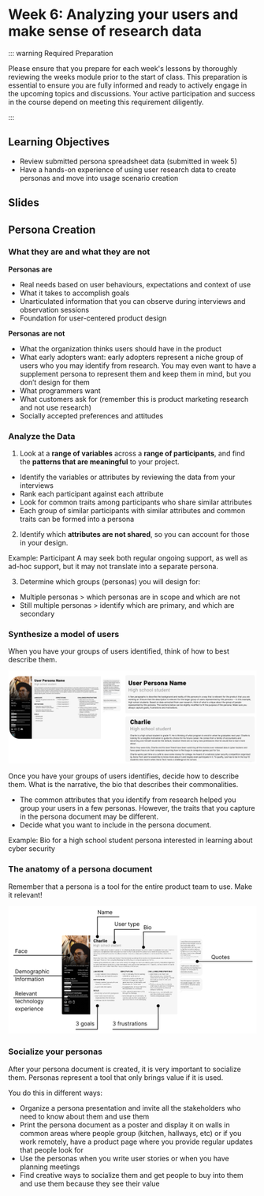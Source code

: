 # Week 6: Analyzing your users and make sense of research data

::: warning Required Preparation

Please ensure that you prepare for each week's lessons by thoroughly reviewing the weeks module prior to the start of class. This preparation is essential to ensure you are fully informed and ready to actively engage in the upcoming topics and discussions. Your active participation and success in the course depend on meeting this requirement diligently.

:::

## Learning Objectives

- Review submitted persona spreadsheet data (submitted in week 5)
- Have a hands-on experience of using user research data to create personas and move into usage scenario creation

## Slides

<!-- [MAD9034 3-1 Ideation](https://drive.google.com/file/d/1qTl_j58dtlZw8Fl3GbITSczUfGFaVnw6/view?usp=sharing)<br>
[MAD9034 3-2 Prototyping](https://drive.google.com/file/d/1z21881c99OuAJHjRGDP0xtdgJptW9kt2/view?usp=sharing) -->

## Persona Creation

### What they are and what they are not

**Personas are**

- Real needs based on user behaviours, expectations and context of use
- What it takes to accomplish goals
- Unarticulated information that you can observe during interviews and observation sessions
- Foundation for user-centered product design

**Personas are not**

- What the organization thinks users should have in the product
- What early adopters want: early adopters represent a niche group of users who you may identify from research. You may even want to have a supplement persona to represent them and keep them in mind, but you don’t design for them
- What programmers want
- What customers ask for (remember this is product marketing research and not use research)
- Socially accepted preferences and attitudes

### Analyze the Data

1. Look at a **range of variables** across a **range of participants**, and find the **patterns that are meaningful** to your project.

- Identify the variables or attributes by reviewing the data from your interviews
- Rank each participant against each attribute
- Look for common traits among participants who share similar attributes
- Each group of similar participants with similar attributes and common traits can be formed into a persona

2. Identify which **attributes are not shared**, so you can account for those in your design.

Example: Participant A may seek both regular ongoing support, as well as ad-hoc support, but it may not translate into a separate persona.

3. Determine which groups (personas) you will design for:

- Multiple personas > which personas are in scope and which are not
- Still multiple personas > identify which are primary, and which are secondary

### Synthesize a model of users

When you have your groups of users identified, think of how to best describe them.

![Persona Example](./persona.png)

Once you have your groups of users identifies, decide how to describe them. What is the narrative, the bio that describes their commonalities.

- The common attributes that you identify from research helped you group your users in a few personas. However, the traits that you capture in the persona document may be different.
- Decide what you want to include in the persona document.

Example: Bio for a high school student persona interested in learning about cyber security

### The anatomy of a persona document

Remember that a persona is a tool for the entire product team to use. Make it relevant!

![Persona anatomy](./persona-anatomy.png)

### Socialize your personas

After your persona document is created, it is very important to socialize them. Personas represent a tool that only brings value if it is used.

You do this in different ways:

- Organize a persona presentation and invite all the stakeholders who need to know about them and use them
- Print the persona document as a poster and display it on walls in common areas where people group (kitchen, hallways, etc) or if you work remotely, have a product page where you provide regular updates that people look for
- Use the personas when you write user stories or when you have planning meetings
- Find creative ways to socialize them and get people to buy into them and use them because they see their value
